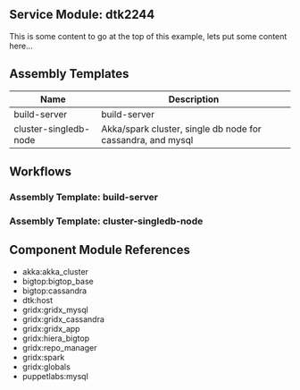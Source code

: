 ## Service Module: dtk2244

This is some content to go at the top of this example, lets put some content here...

## Assembly Templates
| Name | Description |
| ---- | ------ |
| build-server | build-server
| cluster-singledb-node | Akka/spark cluster, single db node for cassandra, and mysql

## Workflows

### Assembly Template: build-server

### Assembly Template: cluster-singledb-node


## Component Module References

* akka:akka_cluster
* bigtop:bigtop_base
* bigtop:cassandra
* dtk:host
* gridx:gridx_mysql
* gridx:gridx_cassandra
* gridx:gridx_app
* gridx:hiera_bigtop
* gridx:repo_manager
* gridx:spark
* gridx:globals
* puppetlabs:mysql
